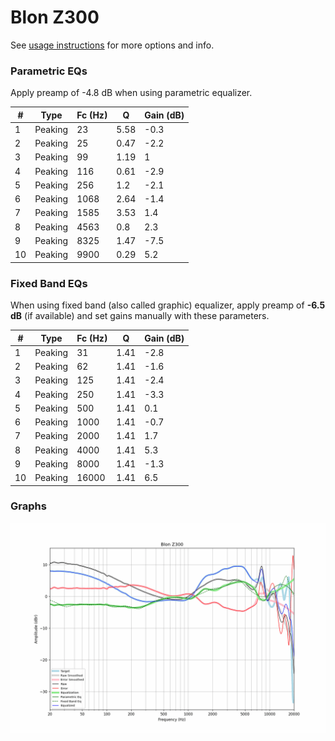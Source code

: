 # Blon Z300
See [usage instructions](https://github.com/jaakkopasanen/AutoEq#usage) for more options and info.

### Parametric EQs
Apply preamp of -4.8 dB when using parametric equalizer.

|   # | Type    |   Fc (Hz) |    Q |   Gain (dB) |
|-----|---------|-----------|------|-------------|
|   1 | Peaking |        23 | 5.58 |        -0.3 |
|   2 | Peaking |        25 | 0.47 |        -2.2 |
|   3 | Peaking |        99 | 1.19 |         1   |
|   4 | Peaking |       116 | 0.61 |        -2.9 |
|   5 | Peaking |       256 | 1.2  |        -2.1 |
|   6 | Peaking |      1068 | 2.64 |        -1.4 |
|   7 | Peaking |      1585 | 3.53 |         1.4 |
|   8 | Peaking |      4563 | 0.8  |         2.3 |
|   9 | Peaking |      8325 | 1.47 |        -7.5 |
|  10 | Peaking |      9900 | 0.29 |         5.2 |

### Fixed Band EQs
When using fixed band (also called graphic) equalizer, apply preamp of **-6.5 dB** (if available) and set gains manually with these parameters.

|   # | Type    |   Fc (Hz) |    Q |   Gain (dB) |
|-----|---------|-----------|------|-------------|
|   1 | Peaking |        31 | 1.41 |        -2.8 |
|   2 | Peaking |        62 | 1.41 |        -1.6 |
|   3 | Peaking |       125 | 1.41 |        -2.4 |
|   4 | Peaking |       250 | 1.41 |        -3.3 |
|   5 | Peaking |       500 | 1.41 |         0.1 |
|   6 | Peaking |      1000 | 1.41 |        -0.7 |
|   7 | Peaking |      2000 | 1.41 |         1.7 |
|   8 | Peaking |      4000 | 1.41 |         5.3 |
|   9 | Peaking |      8000 | 1.41 |        -1.3 |
|  10 | Peaking |     16000 | 1.41 |         6.5 |

### Graphs
![](./Blon%20Z300.png)
